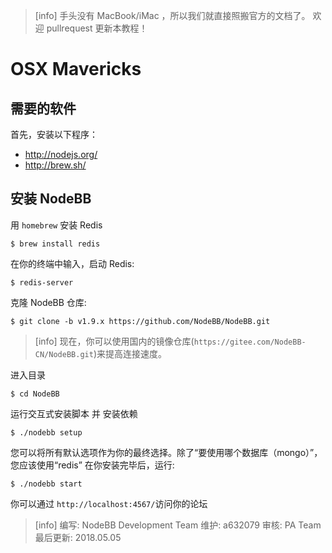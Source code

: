 >[info] 手头没有  MacBook/iMac ，所以我们就直接照搬官方的文档了。 欢迎 pullrequest 更新本教程！
# OSX Mavericks
## 需要的软件
首先，安装以下程序：
* http://nodejs.org/
* http://brew.sh/
## 安装 NodeBB
用 `homebrew` 安装 Redis
```
$ brew install redis
```
在你的终端中输入，启动 Redis:
```
$ redis-server
```
克隆 NodeBB 仓库:
```
$ git clone -b v1.9.x https://github.com/NodeBB/NodeBB.git
```
>[info] 现在，你可以使用国内的镜像仓库(`https://gitee.com/NodeBB-CN/NodeBB.git`)来提高连接速度。

进入目录
```
$ cd NodeBB
```

运行交互式安装脚本 并 安装依赖
```
$ ./nodebb setup
```
您可以将所有默认选项作为你的最终选择。除了“要使用哪个数据库（mongo）”，您应该使用“redis”
在你安装完毕后，运行:
```
$ ./nodebb start
```
你可以通过 `http://localhost:4567/`访问你的论坛

>[info] 编写: NodeBB Development Team
维护: a632079
审核: PA Team
最后更新: 2018.05.05
